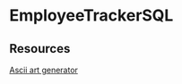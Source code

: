 # EmployeeTrackerSQL









## Resources 
[Ascii art generator](http://patorjk.com/software/taag/#p=testall&f=Cyberlarge&t=Employee%20Manager)